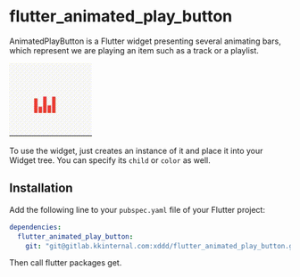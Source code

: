 # flutter_animated_play_button

AnimatedPlayButton is a Flutter widget presenting several animating bars, which
represent we are playing an item such as a track or a playlist.

![button.gif](button.gif)

To use the widget, just creates an instance of it and place it into your Widget
tree. You can specify its `child` or `color` as well.

## Installation

Add the following line to your `pubspec.yaml` file of your Flutter project:

```yaml
dependencies:
  flutter_animated_play_button:
    git: "git@gitlab.kkinternal.com:xddd/flutter_animated_play_button.git"
```

Then call flutter packages get.
